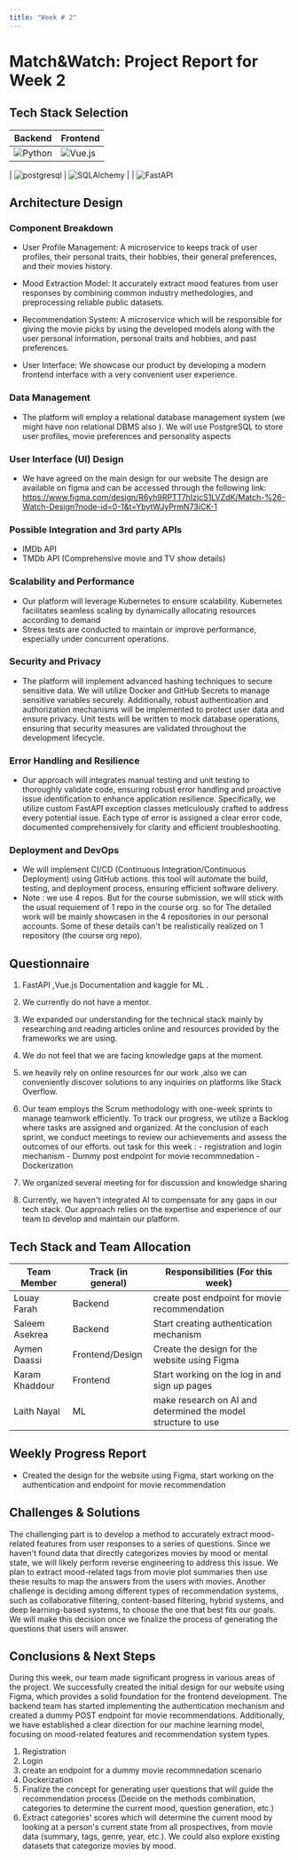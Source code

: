 ```yaml
---
title: "Week # 2"
---
```


# Match&Watch: Project Report for Week 2

## **Tech Stack Selection**

| Backend                                                                                               | Frontend                                                                                                          |
| ----------------------------------------------------------------------------------------------------- | ----------------------------------------------------------------------------------------------------------------- |
| ![Python](https://img.shields.io/badge/Python-14354C?style=for-the-badge&logo=python&logoColor=white) | ![Vue.js](https://img.shields.io/badge/vuejs-%2335495e.svg?style=for-the-badge&logo=vuedotjs&logoColor=%234FC08D) |

| ![postgresql](https://img.shields.io/badge/postgres-%23316192.svg?style=for-the-badge&logo=postgresql&logoColor=white)
| ![SQLAlchemy](https://img.shields.io/badge/SQLAlchemy-306998?logo=python&logoColor=white) |
| ![FastAPI](https://img.shields.io/badge/FastAPI-005571?style=for-the-badge&logo=fastapi)

## **Architecture Design**

### **Component Breakdown**

- User Profile Management: A microservice to keeps track of user profiles, their personal traits, their hobbies, their general preferences, and their movies history.

- Mood Extraction Model: It accurately extract mood features from user responses by combining common industry methedologies, and preprocessing reliable public datasets.

- Recommendation System: A microservice which will be responsible for giving the movie picks by using the developed models along with the user personal information, personal traits and hobbies, and past preferences.

- User Interface: We showcase our product by developing a modern frontend interface with a very convenient user experience.

### **Data Management**

- The platform will employ a relational database management system (we might have non relational DBMS also ). We will use PostgreSQL to store user profiles, movie preferences and personality aspects

### **User Interface (UI) Design**

- We have agreed on the main design for our website The design are available on figma and can be accessed through the following link: https://www.figma.com/design/R6yh9RPTT7hIzjcS1LVZdK/Match-%26-Watch-Design?node-id=0-1&t=YbytWJyPrmN73iCK-1

### **Possible Integration and 3rd party APIs**

- IMDb API
- TMDb API (Comprehensive movie and TV show details)

### **Scalability and Performance**

- Our platform will leverage Kubernetes to ensure scalability. Kubernetes facilitates seamless scaling by dynamically allocating resources according to demand
- Stress tests are conducted to maintain or improve performance, especially under concurrent operations.

### **Security and Privacy**

- The platform will implement advanced hashing techniques to secure sensitive data. We will utilize Docker and GitHub Secrets to manage sensitive variables securely. Additionally, robust authentication and authorization mechanisms will be implemented to protect user data and ensure privacy. Unit tests will be written to mock database operations, ensuring that security measures are validated throughout the development lifecycle.

### **Error Handling and Resilience**

- Our approach will integrates manual testing and unit testing to thoroughly validate code, ensuring robust error handling and proactive issue identification to enhance application resilience. Specifically, we utilize custom FastAPI exception classes meticulously crafted to address every potential issue. Each type of error is assigned a clear error code, documented comprehensively for clarity and efficient troubleshooting.

### **Deployment and DevOps**

- We will implement CI/CD (Continuous Integration/Continuous Deployment) using GitHub actions. this tool will automate the build, testing, and deployment process, ensuring efficient software delivery.
- Note : we use 4 repos. But for the course submission, we will stick with the usual requiement of 1 repo in the course org. so for The detailed work will be mainly showcasen in the 4 repositories in our personal accounts. Some of these details can't be realistically realized on 1 repository (the course org repo).

## **Questionnaire**

1. FastAPI ,Vue.js Documentation and kaggle for ML .

2. We currently do not have a mentor.

3. We expanded our understanding for the technical stack mainly by researching and reading articles online and resources provided by the frameworks we are using.

4. We do not feel that we are facing knowledge gaps at the moment.

5. we heavily rely on online resources for our work ,also we can conveniently discover solutions to any inquiries on platforms like Stack Overflow.

6. Our team employs the Scrum methodology with one-week sprints to manage teamwork efficiently. To track our progress, we utilize a Backlog where tasks are assigned and organized. At the conclusion of each sprint, we conduct meetings to review our achievements and assess the outcomes of our efforts.
   out task for this week : - registration and login mechanism - Dummy post endpoint for movie recommnedation - Dockerization

7. We organized several meeting for for discussion and knowledge sharing
8. Currently, we haven't integrated AI to compensate for any gaps in our tech stack. Our approach relies on the expertise and experience of our team to develop and maintain our platform.

## **Tech Stack and Team Allocation**

| Team Member    | Track (in general) | Responsibilities (For this week)                              |
| -------------- | ------------------ | ------------------------------------------------------------- |
| Louay Farah    | Backend            | create post endpoint for movie recommendation                 |
| Saleem Asekrea | Backend            | Start creating authentication mechanism                       |
| Aymen Daassi   | Frontend/Design    | Create the design for the website using Figma                 |
| Karam Khaddour | Frontend           | Start working on the log in and sign up pages                 |
| Laith Nayal    | ML                 | make research on AI and determined the model structure to use |

## **Weekly Progress Report**

- Created the design for the website using Figma, start working on the authentication and endpoint for movie recommendation

## **Challenges & Solutions**

The challenging part is to develop a method to accurately extract mood-related features from user responses to a series of questions. Since we haven't found data that directly categorizes movies by mood or mental state, we will likely perform reverse engineering to address this issue. We plan to extract mood-related tags from movie plot summaries then use these results to map the answers from the users with movies.
Another challenge is deciding among different types of recommendation systems, such as collaborative filtering, content-based filtering, hybrid systems, and deep learning-based systems, to choose the one that best fits our goals. We will make this decision once we finalize the process of generating the questions that users will answer.

## **Conclusions & Next Steps**

During this week, our team made significant progress in various areas of the project. We successfully created the initial design for our website using Figma, which provides a solid foundation for the frontend development. The backend team has started implementing the authentication mechanism and created a dummy POST endpoint for movie recommendations. Additionally, we have established a clear direction for our machine learning model, focusing on mood-related features and recommendation system types.

1. Registration
2. Login
3. create an endpoint for a dummy movie recommnedation scenario
4. Dockerization
5. Finalize the concept for generating user questions that will guide the recommendation process (Decide on the methods combination, categories to determine the current mood, question generation, etc.)
6. Extract categories' scores which will determine the current mood by looking at a person's current state from all prospectives, from movie data (summary, tags, genre, year, etc.). We could also explore existing datasets that categorize movies by mood.
